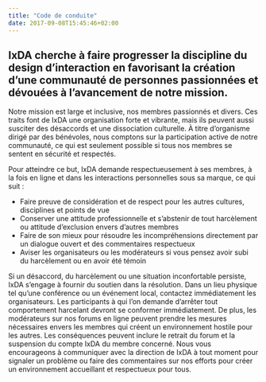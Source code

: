 ```yaml
---
title: "Code de conduite"
date: 2017-09-08T15:45:46+02:00
---
```

## IxDA cherche à faire progresser la discipline du design d’interaction en favorisant la création  d’une communauté de personnes passionnées et dévouées à l’avancement de notre mission.

Notre mission est large et inclusive, nos membres passionnés et divers. Ces traits font de IxDA une organisation forte et vibrante, mais ils peuvent aussi susciter des désaccords et une dissociation culturelle. À titre d’organisme dirigé par des bénévoles, nous comptons sur la participation active de notre communauté, ce qui est seulement possible si tous nos membres se sentent en sécurité et respectés.

Pour atteindre ce but, IxDA demande respectueusement à ses membres, à la fois en ligne et dans les interactions personnelles sous sa marque, ce qui suit :    

* Faire preuve de considération et de respect pour les autres cultures, disciplines et points de vue
* Conserver une attitude professionnelle et s’abstenir de tout harcèlement ou attitude d’exclusion envers d’autres membres
* Faire de son mieux pour résoudre les incompréhensions directement par un dialogue ouvert et des commentaires respectueux
* Aviser les organisateurs ou les modérateurs si vous pensez avoir subi du harcèlement ou en avoir été témoin

Si un désaccord, du harcèlement ou une situation inconfortable persiste, IxDA s’engage à fournir du soutien dans la résolution. Dans un lieu physique tel qu’une conférence ou un événement local, contactez immédiatement les organisateurs. Les participants à qui l’on demande d’arrêter tout comportement harcelant devront se conformer immédiatement. De plus, les modérateurs sur nos forums en ligne peuvent prendre les mesures nécessaires envers les membres qui créent un environnement hostile pour les autres. Les conséquences peuvent inclure le retrait du forum et la suspension du compte IxDA du membre concerné. Nous vous encourageons à communiquer avec la direction de IxDA à tout moment pour signaler un problème ou faire des commentaires sur nos efforts pour créer un environnement accueillant et respectueux pour tous.
